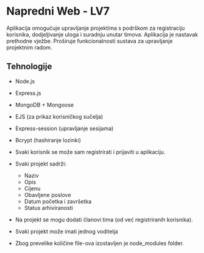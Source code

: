 # Napredni Web - LV7

Aplikacija omogućuje upravljanje projektima s podrškom za registraciju korisnika, dodjeljivanje uloga i suradnju unutar timova. 
Aplikacija je nastavak prethodne vježbe. Proširuje funkcionalnosti sustava za upravljanje projektnim radom.

## Tehnologije
- Node.js
- Express.js
- MongoDB + Mongoose
- EJS (za prikaz korisničkog sučelja)
- Express-session (upravljanje sesijama)
- Bcrypt (hashiranje lozinki)


- Svaki korisnik se može sam registrirati i prijaviti u aplikaciju.
- Svaki projekt sadrži:
  - Naziv
  - Opis
  - Cijenu
  - Obavljene poslove
  - Datum početka i završetka
  - Status arhiviranosti
- Na projekt se mogu dodati članovi tima (od već registriranih korisnika).
- Svaki projekt može imati jednog voditelja

- Zbog prevelike količine file-ova izostavljen je node_modules folder.
